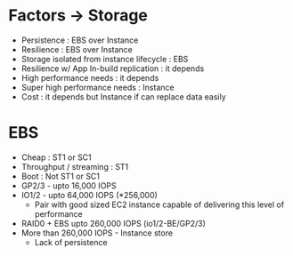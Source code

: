 # Factors -> Storage
- Persistence : EBS over Instance
- Resilience : EBS over Instance
- Storage isolated from instance lifecycle : EBS
- Resilience w/ App In-build replication : it depends
- High performance needs : it depends
- Super high performance needs : Instance 
- Cost : it depends but Instance if can replace data easily

# EBS 
- Cheap : ST1 or SC1
- Throughput / streaming : ST1
- Boot : Not ST1 or SC1
- GP2/3 - upto 16,000 IOPS
- IO1/2 - upto 64,000 IOPS (\*256,000)
	- Pair with good sized EC2 instance capable of delivering this level of performance
- RAID0 + EBS upto 260,000 IOPS (io1/2-BE/GP2/3)
- More than 260,000 IOPS - Instance store 
	- Lack of persistence 